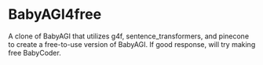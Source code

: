 # BabyAGI4free
A clone of BabyAGI that utilizes g4f, sentence_transformers, and pinecone to create a free-to-use version of BabyAGI. If good response, will try making free BabyCoder.
